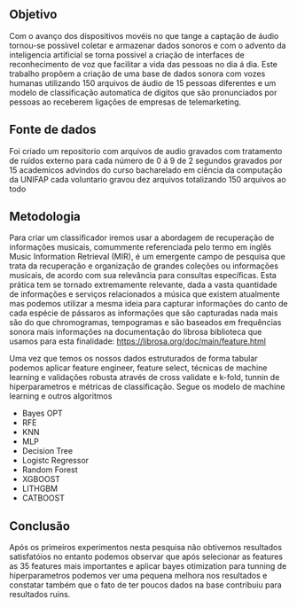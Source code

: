 
## Objetivo

Com o avanço dos dispositivos movéis no que tange a captação de áudio tornou-se possíıvel coletar e armazenar dados sonoros e com o advento da
inteligencia artificial se torna possivel a criação de interfaces de reconhecimento de voz que facilitar a vida das pessoas no dia á dia. 
Este trabalho propõem a criação de uma base de dados sonora com vozes humanas utilizando 150 arquivos de  áudio de 15 pessoas diferentes e um modelo de 
classificação automatica de digitos que são pronunciados por pessoas ao receberem ligações de empresas de telemarketing.

## Fonte de dados

Foi criado um repositorio com arquivos de audio gravados com tratamento de ruídos externo para cada número de 0 á 9 de 2 segundos gravados por
15 academicos advindos do curso bacharelado em ciência da computação da UNIFAP cada voluntario gravou dez arquivos totalizando 150 arquivos ao todo

## Metodologia

Para criar um classificador iremos usar a abordagem de recuperação de informações musicais, comummente referenciada pelo termo em inglês Music Information
Retrieval (MIR), é um emergente campo de pesquisa que trata da recuperação e organização de grandes coleções ou informações musicais, de acordo com sua 
relevância para consultas específicas. Esta prática tem se tornado extremamente relevante, dada a vasta quantidade de informações e serviços relacionados a 
música que existem atualmente mas podemos utilizar a mesma ideia para capturar informações do canto de cada espécie de pássaros as informações que são capturadas
nada mais são do que chromogramas, tempogramas e são baseados em frequências sonora mais informações na documentação do librosa biblioteca que usamos para esta 
finalidade: https://librosa.org/doc/main/feature.html

Uma vez que temos os nossos dados estruturados de forma tabular podemos aplicar feature engineer, feature select, técnicas de machine learning e validações robusta 
através de cross validate e k-fold, tunnin de hiperparametros e métricas de classificação. Segue os modelo de machine learning e outros algoritmos
- Bayes OPT
- RFE
- KNN
- MLP
- Decision Tree
- Logistc Regressor
- Random Forest
- XGBOOST
- LITHGBM
- CATBOOST

## Conclusão 

Após os primeiros experimentos nesta pesquisa não obtivemos resultados satisfatóios no entanto podemos observar que após selecionar as features as 35 
features mais importantes e aplicar bayes otimization para tunning de hiperparametros podemos ver uma pequena melhora nos resultados e constatar também 
que o fato de ter poucos dados na base contribuiu para resultados ruins.
